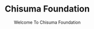 ---
layout: page
title: Chisuma Foundation
subtitle: Welcome To Chisuma Foundation
hero_height: is-large
hero_link: /page-1/
hero_link_text: Donate
show_sidebar: false
hide_footer: true
---